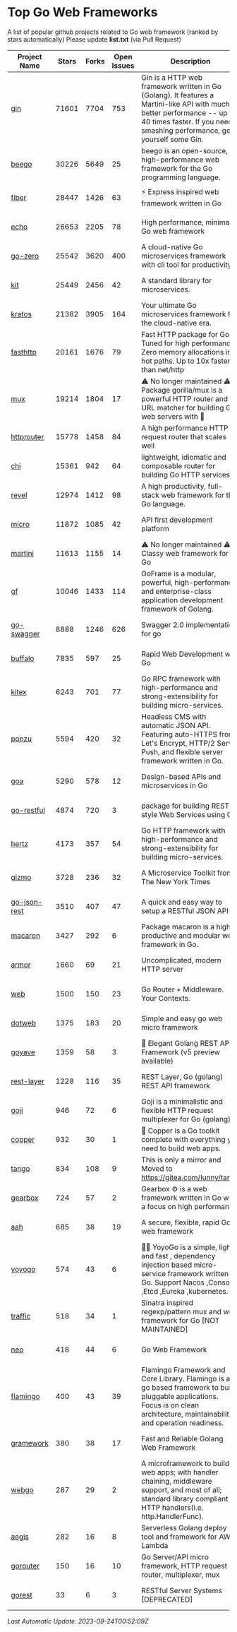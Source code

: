 # Top Go Web Frameworks
A list of popular github projects related to Go web framework (ranked by stars automatically)
Please update **list.txt** (via Pull Request)

| Project Name | Stars | Forks | Open Issues | Description | Last Commit |
| ------------ | ----- | ----- | ----------- | ----------- | ----------- |
| [gin](https://github.com/gin-gonic/gin) | 71601 | 7704 | 753 | Gin is a HTTP web framework written in Go (Golang). It features a Martini-like API with much better performance -- up to 40 times faster. If you need smashing performance, get yourself some Gin. | 2023-09-08 14:18:00 |
| [beego](https://github.com/beego/beego) | 30226 | 5649 | 25 | beego is an open-source, high-performance web framework for the Go programming language. | 2023-09-21 03:35:49 |
| [fiber](https://github.com/gofiber/fiber) | 28447 | 1426 | 63 | ⚡️ Express inspired web framework written in Go | 2023-09-21 09:06:02 |
| [echo](https://github.com/labstack/echo) | 26653 | 2205 | 78 | High performance, minimalist Go web framework | 2023-09-19 05:24:47 |
| [go-zero](https://github.com/zeromicro/go-zero) | 25542 | 3620 | 400 | A cloud-native Go microservices framework with cli tool for productivity. | 2023-09-21 14:22:33 |
| [kit](https://github.com/go-kit/kit) | 25449 | 2456 | 42 | A standard library for microservices. | 2023-05-29 21:23:33 |
| [kratos](https://github.com/go-kratos/kratos) | 21382 | 3905 | 164 | Your ultimate Go microservices framework for the cloud-native era. | 2023-08-30 13:14:53 |
| [fasthttp](https://github.com/valyala/fasthttp) | 20161 | 1676 | 79 | Fast HTTP package for Go. Tuned for high performance. Zero memory allocations in hot paths. Up to 10x faster than net/http | 2023-09-22 12:21:18 |
| [mux](https://github.com/gorilla/mux) | 19214 | 1804 | 17 | ⚠️ No longer maintained ⚠️  Package gorilla/mux is a powerful HTTP router and URL matcher for building Go web servers with 🦍 | 2023-09-21 03:06:08 |
| [httprouter](https://github.com/julienschmidt/httprouter) | 15778 | 1458 | 84 | A high performance HTTP request router that scales well | 2022-06-03 15:51:59 |
| [chi](https://github.com/go-chi/chi) | 15361 | 942 | 64 | lightweight, idiomatic and composable router for building Go HTTP services | 2023-08-08 19:06:48 |
| [revel](https://github.com/revel/revel) | 12974 | 1412 | 98 | A high productivity, full-stack web framework for the Go language. | 2022-04-12 20:53:30 |
| [micro](https://github.com/micro/micro) | 11872 | 1085 | 42 | API first development platform | 2023-07-28 18:28:23 |
| [martini](https://github.com/go-martini/martini) | 11613 | 1155 | 14 | ⚠️ No longer maintained ⚠️  Classy web framework for Go | 2017-01-21 21:58:54 |
| [gf](https://github.com/gogf/gf) | 10046 | 1433 | 114 | GoFrame is a modular, powerful, high-performance and enterprise-class application development framework of Golang.  | 2023-09-19 12:20:13 |
| [go-swagger](https://github.com/go-swagger/go-swagger) | 8888 | 1246 | 626 | Swagger 2.0 implementation for go | 2023-08-21 22:25:45 |
| [buffalo](https://github.com/gobuffalo/buffalo) | 7835 | 597 | 25 | Rapid Web Development w/ Go | 2023-01-26 15:34:17 |
| [kitex](https://github.com/cloudwego/kitex) | 6243 | 701 | 77 | Go RPC framework with high-performance and strong-extensibility for building micro-services. | 2023-09-22 09:38:14 |
| [ponzu](https://github.com/ponzu-cms/ponzu) | 5594 | 420 | 32 | Headless CMS with automatic JSON API. Featuring auto-HTTPS from Let's Encrypt, HTTP/2 Server Push, and flexible server framework written in Go. | 2020-01-02 00:14:32 |
| [goa](https://github.com/goadesign/goa) | 5290 | 578 | 12 | Design-based APIs and microservices in Go | 2023-09-22 18:30:14 |
| [go-restful](https://github.com/emicklei/go-restful) | 4874 | 720 | 3 | package for building REST-style Web Services using Go | 2023-08-19 07:17:29 |
| [hertz](https://github.com/cloudwego/hertz) | 4173 | 357 | 54 | Go HTTP framework with high-performance and strong-extensibility for building micro-services. | 2023-09-22 06:49:23 |
| [gizmo](https://github.com/nytimes/gizmo) | 3728 | 236 | 32 | A Microservice Toolkit from The New York Times | 2021-04-30 15:27:05 |
| [go-json-rest](https://github.com/ant0ine/go-json-rest) | 3510 | 407 | 47 | A quick and easy way to setup a RESTful JSON API | 2017-09-13 04:12:08 |
| [macaron](https://github.com/go-macaron/macaron) | 3427 | 292 | 6 | Package macaron is a high productive and modular web framework in Go. | 2023-09-11 02:41:23 |
| [armor](https://github.com/labstack/armor) | 1660 | 69 | 21 | Uncomplicated, modern HTTP server | 2019-08-03 18:10:09 |
| [web](https://github.com/gocraft/web) | 1500 | 150 | 23 | Go Router + Middleware. Your Contexts. | 2019-02-07 15:06:52 |
| [dotweb](https://github.com/devfeel/dotweb) | 1375 | 183 | 20 | Simple and easy go web micro framework | 2023-04-15 08:06:03 |
| [goyave](https://github.com/go-goyave/goyave) | 1359 | 58 | 3 | 🍐 Elegant Golang REST API Framework (v5 preview available) | 2023-06-09 14:22:05 |
| [rest-layer](https://github.com/rs/rest-layer) | 1228 | 116 | 35 | REST Layer, Go (golang) REST API framework | 2021-09-30 23:58:01 |
| [goji](https://github.com/goji/goji) | 946 | 72 | 6 | Goji is a minimalistic and flexible HTTP request multiplexer for Go (golang) | 2019-01-26 23:58:29 |
| [copper](https://github.com/gocopper/copper) | 932 | 30 | 1 | 🚀‏‏‎    ‎‏‏‎‏‏‎‎‎‎‎‎Copper is a Go toolkit complete with everything you need to build web apps. | 2023-08-17 19:12:35 |
| [tango](https://github.com/lunny/tango) | 834 | 108 | 9 | This is only a mirror and Moved to https://gitea.com/lunny/tango | 2019-05-17 03:31:10 |
| [gearbox](https://github.com/gogearbox/gearbox) | 724 | 57 | 2 | Gearbox :gear: is a web framework written in Go with a focus on high performance | 2022-09-21 00:20:37 |
| [aah](https://github.com/go-aah/aah) | 685 | 38 | 19 | A secure, flexible, rapid Go web framework | 2020-09-02 02:31:20 |
| [yoyogo](https://github.com/yoyofx/yoyogo) | 574 | 43 | 6 | 🦄🌈 YoyoGo is a simple, light and fast , dependency injection based micro-service framework written in Go. Support Nacos ,Consoul ,Etcd ,Eureka ,kubernetes. | 2023-05-06 03:13:09 |
| [traffic](https://github.com/gravityblast/traffic) | 518 | 34 | 1 | Sinatra inspired regexp/pattern mux and web framework for Go [NOT MAINTAINED] | 2015-11-26 21:31:07 |
| [neo](https://github.com/ivpusic/neo) | 418 | 44 | 6 | Go Web Framework | 2017-08-14 23:54:31 |
| [flamingo](https://github.com/i-love-flamingo/flamingo) | 400 | 43 | 39 | Flamingo Framework and Core Library. Flamingo is a go based framework to build pluggable applications. Focus is on clean architecture, maintainability and operation readiness. | 2023-08-25 12:27:02 |
| [gramework](https://github.com/gramework/gramework) | 380 | 38 | 17 | Fast and Reliable Golang Web Framework | 2023-01-24 23:49:42 |
| [webgo](https://github.com/bnkamalesh/webgo) | 287 | 29 | 2 | A microframework to build web apps; with handler chaining, middleware support, and most of all; standard library compliant HTTP handlers(i.e. http.HandlerFunc). | 2023-03-08 16:03:21 |
| [aegis](https://github.com/tmaiaroto/aegis) | 282 | 16 | 8 | Serverless Golang deploy tool and framework for AWS Lambda | 2019-07-28 17:59:41 |
| [gorouter](https://github.com/vardius/gorouter) | 150 | 16 | 10 | Go Server/API micro framework, HTTP request router, multiplexer, mux | 2022-10-28 23:16:55 |
| [gorest](https://github.com/tideland/gorest) | 33 | 6 | 3 | RESTful Server Systems [DEPRECATED] | 2017-11-10 13:00:37 |

*Last Automatic Update: 2023-09-24T00:52:09Z*